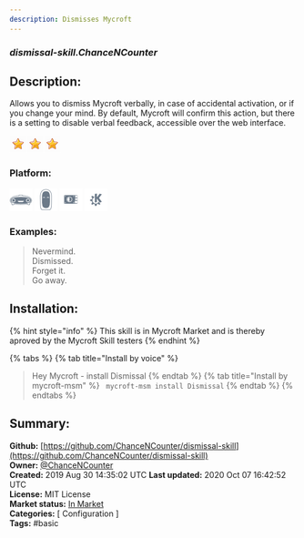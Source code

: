 ```yaml
---
description: Dismisses Mycroft
---
```


### _dismissal-skill.ChanceNCounter_  
## Description:  
Allows you to dismiss Mycroft verbally, in case of accidental activation, or if you change your mind. By default, Mycroft will confirm this action, but there is a setting to disable verbal feedback, accessible over the web interface.  
  
![](../.gitbook/assets/star.png)![](../.gitbook/assets/star.png)![](../.gitbook/assets/star.png)  
  
### Platform:  
 ![Mark I](../.gitbook/assets/mark-1-icon.png)  ![Mark II](../.gitbook/assets/mark-2-icon.png)  ![Picroft](../.gitbook/assets/picroft-icon.png)  ![plasmoid](../.gitbook/assets/kde.png)   
### Examples:  
> Nevermind.  
> Dismissed.  
> Forget it.  
> Go away.  
  
## Installation:  
{% hint style="info" %}
This skill is in Mycroft Market and is thereby aproved by the Mycroft Skill testers
{% endhint %}
    
{% tabs %}
{% tab title="Install by voice" %}
> Hey Mycroft - install Dismissal
{% endtab %}
  {% tab title="Install by mycroft-msm" %}
``` mycroft-msm install Dismissal```
{% endtab %}
  {% endtabs %}
    
## Summary:  
**Github:** [https://github.com/ChanceNCounter/dismissal-skill](https://github.com/ChanceNCounter/dismissal-skill)  
**Owner:** [@ChanceNCounter](https://github.com/ChanceNCounter)  
**Created:** 2019 Aug 30 14:35:02 UTC  **Last updated:** 2020 Oct 07 16:42:52 UTC  
**License:** MIT License  
**Market status:** [In Market](https://market.mycroft.ai/skill/dismissal-skill)  
**Categories:** [ Configuration ]   
**Tags:** \#basic   
